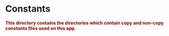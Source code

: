 # Constants 

<p><strong style="color:maroon">This directory contains the directories which contain copy and non-copy constants files used on this app.</strong></p>

